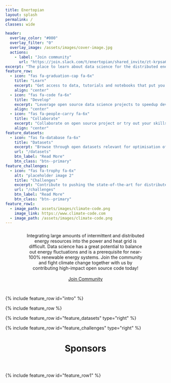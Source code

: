 ```yaml
---
title: Enertopian
layout: splash
permalink: /
classes: wide

header:
  overlay_color: "#000"
  overlay_filter: "0"
  overlay_image: /assets/images/cover-image.jpg
  actions:
    - label: "Join community"
      url: "https://join.slack.com/t/enertopian/shared_invite/zt-krpsa6sz-RFlYr64FHJPQtHn2w8qTWQ"
excerpt: "The place to learn about data science for the distributed energy system"
feature_row:
  - icon: "fas fa-graduation-cap fa-6x"
    title: "Learn"
    excerpt: "Get access to data, tutorials and notebooks that put you up to pace."
    align: "center"
  - icon: "fas fa-code fa-6x"
    title: "Develop"
    excerpt: "Leverage open source data science projects to speedup development."
    align: "center"
  - icon: "fas fa-people-carry fa-6x"
    title: "Collaborate"
    excerpt: "Collaborate on open source project or try out your skills on data challenges."
    align: "center"
feature_datasets:
  - icon: "fas fa-database fa-6x"
    title: "Datasets"
    excerpt: "Browse through open datasets relevant for optimisation of distributed energy resources."
    url: "/datasets"
    btn_label: "Read More"
    btn_class: "btn--primary"
feature_challenges:
  - icon: "fas fa-trophy fa-6x"
    alt: "placeholder image 2"
    title: "Challenges"
    excerpt: "Contribute to pushing the state-of-the-art for distributed energy data science."
    url: "/challenges"
    btn_label: "Read More"
    btn_class: "btn--primary"
feature_row1:
  - image_path: assets/images/climate-code.png
    image_link: https://www.climate-code.com
  - image_path: /assets/images/climate-code.png
---
```


<div style="margin: auto; width: 75%; text-align: center; padding: 10px; padding-bottom: 30px;">
Integrating large amounts of intermittent and distributed energy resources into the power and heat grid is difficult. Data science has a great potential to balance out energy fluctuations and is a prerequisite for near-100% renewable energy systems. Join the community and fight climate change together with us by contributing high-impact open source code today!
<br>
<br>
<a href="https://join.slack.com/t/enertopian/shared_invite/zt-krpsa6sz-RFlYr64FHJPQtHn2w8qTWQ" class="btn btn--warning btn--large">Join Community</a>
</div>

{% include feature_row id="intro" %}

{% include feature_row %}

{% include feature_row id="feature_datasets" type="right" %}

{% include feature_row id="feature_challenges" type="right" %}

<h1 class="archive__item-title" style="text-align: center; padding-bottom: 40px;">Sponsors</h1>

{% include feature_row id="feature_row1" %}
